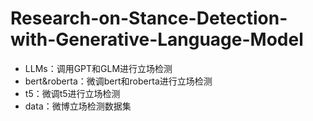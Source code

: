 # Research-on-Stance-Detection-with-Generative-Language-Model
* LLMs：调用GPT和GLM进行立场检测
* bert&roberta：微调bert和roberta进行立场检测
* t5：微调t5进行立场检测
* data：微博立场检测数据集
